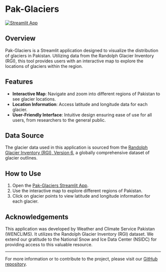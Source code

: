 # Pak-Glaciers

[![Streamlit App](https://static.streamlit.io/badges/streamlit_badge_black_white.svg)](https://pak-glaciers-wenclims.streamlit.app/)

## Overview

Pak-Glaciers is a Streamlit application designed to visualize the distribution of glaciers in Pakistan. Utilizing data from the Randolph Glacier Inventory (RGI), this tool provides users with an interactive map to explore the locations of glaciers within the region.

## Features

- **Interactive Map**: Navigate and zoom into different regions of Pakistan to see glacier locations.
- **Location Information**: Access latitude and longitude data for each glacier.
- **User-Friendly Interface**: Intuitive design ensuring ease of use for all users, from researchers to the general public.

## Data Source

The glacier data used in this application is sourced from the [Randolph Glacier Inventory (RGI), Version 6](https://nsidc.org/data/nsidc-0770/versions/6), a globally comprehensive dataset of glacier outlines.

## How to Use

1. Open the [Pak-Glaciers Streamlit App](https://pak-glaciers-wenclims.streamlit.app/).
2. Use the interactive map to explore different regions of Pakistan.
3. Click on glacier points to view latitude and longitude information for each glacier.

## Acknowledgements

This application was developed by Weather and Climate Service Pakistan (WENCLIMS). It utilizes the Randolph Glacier Inventory (RGI) dataset. We extend our gratitude to the National Snow and Ice Data Center (NSIDC) for providing access to this valuable resource.

---

For more information or to contribute to the project, please visit our [GitHub repository](#).

